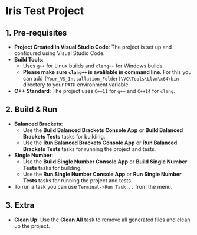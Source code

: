 # Iris Test Project

## 1. Pre-requisites

- **Project Created in Visual Studio Code**: The project is set up and configured using Visual Studio Code.
- **Build Tools**:
  - Uses `g++` for Linux builds and `clang++` for Windows builds. 
  - **Please make sure `clang++` is avalilable in command line**. For this you can add `{Your_VS_Installation_Folder}\VC\Tools\Llvm\x64\bin` directory to your `PATH` environment variable.
- **C++ Standard**: The project uses `C++11` for `g++` and `C++14` for `clang`.

## 2. Build & Run

- **Balanced Brackets**:
  - Use the **Build Balanced Brackets Console App** or **Build Balanced Brackets Tests** tasks for building.
  - Use the **Run Balanced Brackets Console App** or **Run Balanced Brackets Tests** tasks for running the project and tests.
- **Single Number**:  
  - Use the **Build Single Number Console App** or **Build Single Number Tests** tasks for building.
  - Use the **Run Single Number Console App** or **Run Single Number Tests** tasks for running the project and tests.
- To run a task you can use `Terminal->Run Task...` from the menu.

## 3. Extra

- **Clean Up**: Use the **Clean All** task to remove all generated files and clean up the project.
